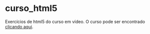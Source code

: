 # curso_html5
 Exercícios de html5 do curso em vídeo. O curso pode ser encontrado [clicando aqui](https://www.cursoemvideo.com/course/html5/).
